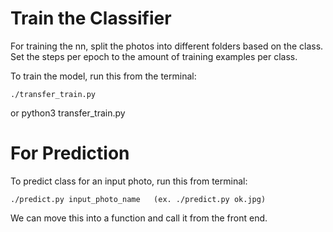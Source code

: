 Train the Classifier
======================
For training the nn, split the photos into different folders
based on the class. Set the steps per epoch to the amount of training
examples per class.

To train the model, run this from the terminal:
	
	./transfer_train.py

or
	python3 transfer_train.py



For Prediction
=================

To predict class for an input photo, run this from terminal:

	./predict.py input_photo_name	(ex. ./predict.py ok.jpg)

We can move this into a function and call it from the front end.
